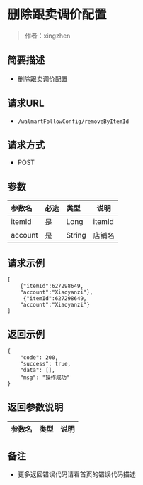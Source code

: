 # 删除跟卖调价配置

> 作者：xingzhen

## 简要描述

- 删除跟卖调价配置

## 请求URL
- `/walmartFollowConfig/removeByItemId`
  
## 请求方式
- POST 

## 参数

|参数名|必选|类型|说明|
|:----    |:---|:----- |-----   |
|itemId |是  |Long | itemId    |
|account |是  |String | 店铺名    |

## 请求示例 
``` 
[
    {"itemId":627298649,
    "account":"Xiaoyanzi"},
	 {"itemId":627298649,
    "account":"Xiaoyanzi"}
]
```

## 返回示例 

``` 
{
    "code": 200,
    "success": true,
    "data": [],
    "msg": "操作成功"
}
```

## 返回参数说明 

|参数名|类型|说明|
|:-----  |:-----|-----                           |


## 备注 

- 更多返回错误代码请看首页的错误代码描述